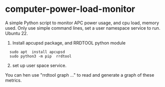 # computer-power-load-monitor

A simple Python script to monitor APC power usage, and cpu load, memory used. Only use simple command lines, set a user namespace service to run. Ubuntu 22.

1. Install apcupsd package, and RRDTOOL python module
 ```
   sudo apt  install apcupsd
   sudo python3 -m pip  rrdtool
```
2. set up user space service.

You can hen use "rrdtool graph  ..." to read and generate a graph of these metrics.
   

